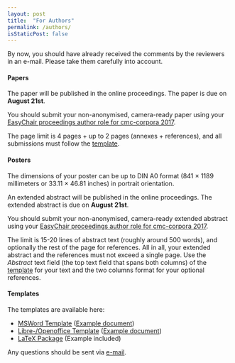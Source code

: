 ```yaml
---
layout: post
title:  "For Authors"
permalink: /authors/
isStaticPost: false
---
```

By now, you should have already received the comments by the reviewers in an e-mail. Please take them carefully into account.

#### Papers
The paper will be published in the online proceedings. The paper is due on
**August 21st**.

You should submit your non-anonymised, camera-ready paper using your [EasyChair
proceedings author role for cmc-corpora
2017](https://easychair.org/conferences/?conf=cmccorpora2017).

The page limit is 4 pages + up to 2 pages (annexes + references), and all submissions
must follow the [template](#templates).


#### Posters
The dimensions of your poster can be up to DIN A0 format (841 × 1189
millimeters or 33.11 × 46.81 inches) in portrait orientation.

An extended abstract will be published in the online proceedings. The extended
abstract is due on **August 21st**.

You should submit your non-anonymised, camera-ready extended abstract using
your [EasyChair proceedings author role for cmc-corpora
2017](https://easychair.org/conferences/?conf=cmccorpora2017). 

The limit is 15-20 lines of abstract text (roughly around 500 words), and
optionally the rest of the page for references. All in all, your extended
abstract and the references must not exceed a single page. Use the *Abstract*
text field (the top text field that spans both columns) of the
[template](#templates) for your text and the two columns format for your
optional references. 


#### Templates
<a id="templates"></a>

The templates are available here:

 - [MSWord Template](/assets/authors-kit/template_msword_cmc-corpora2017.dotx) ([Example document](/assets/authors-kit/template_msword_cmc-corpora2017.pdf))
 - [Libre-/Openoffice Template](/assets/authors-kit/template_open-libre_cmc-corpora2017.ott) ([Example document](/assets/authors-kit/template_open-libre_cmc-corpora2017.pdf))
 - [LaTeX Package](/assets/authors-kit/template_latex_cmc-corpora2017.tgz) (Example included)

Any questions should be sent via [e-mail](mailto:cmccorpora2017@easychair.org).
